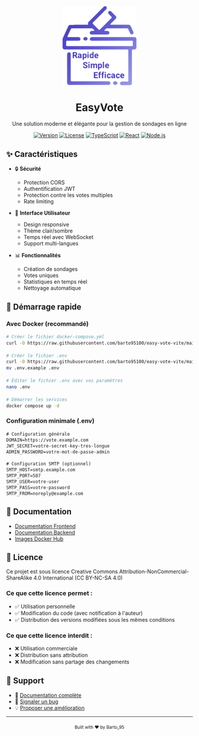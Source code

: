 <div align="center">
  <img src="public/easyvote.svg" alt="EasyVote Logo" width="200"/>
  <h1>EasyVote</h1>
  <p>Une solution moderne et élégante pour la gestion de sondages en ligne</p>

  [![Version](https://img.shields.io/badge/version-1.0.0-blue.svg)]()
  [![License](https://img.shields.io/badge/license-CC%20BY--NC--SA%204.0-green.svg)](LICENSE)
  [![TypeScript](https://img.shields.io/badge/TypeScript-5.2-blue.svg)](https://www.typescriptlang.org/)
  [![React](https://img.shields.io/badge/React-18.2-blue.svg)](https://reactjs.org/)
  [![Node.js](https://img.shields.io/badge/Node.js-18.x-green.svg)](https://nodejs.org/)
</div>

## ✨ Caractéristiques

- 🔒 **Sécurité**
  - Protection CORS
  - Authentification JWT
  - Protection contre les votes multiples
  - Rate limiting

- 📱 **Interface Utilisateur**
  - Design responsive
  - Thème clair/sombre
  - Temps réel avec WebSocket
  - Support multi-langues

- 📊 **Fonctionnalités**
  - Création de sondages
  - Votes uniques
  - Statistiques en temps réel
  - Nettoyage automatique

## 🚀 Démarrage rapide

### Avec Docker (recommandé)
```bash
# Créer le fichier docker-compose.yml
curl -O https://raw.githubusercontent.com/barto95100/easy-vote-vite/main/docker-compose.yml

# Créer le fichier .env
curl -O https://raw.githubusercontent.com/barto95100/easy-vote-vite/main/.env.example
mv .env.example .env

# Éditer le fichier .env avec vos paramètres
nano .env

# Démarrer les services
docker compose up -d
```

### Configuration minimale (.env)
```env
# Configuration générale
DOMAIN=https://vote.example.com
JWT_SECRET=votre-secret-key-tres-longue
ADMIN_PASSWORD=votre-mot-de-passe-admin

# Configuration SMTP (optionnel)
SMTP_HOST=smtp.example.com
SMTP_PORT=587
SMTP_USER=votre-user
SMTP_PASS=votre-password
SMTP_FROM=noreply@example.com
```

## 📖 Documentation

- [Documentation Frontend](frontend-overview.md)
- [Documentation Backend](backend-overview.md)
- [Images Docker Hub](https://hub.docker.com/r/barto95100/easy-vote-vite-frontend)

## 📜 Licence

Ce projet est sous licence Creative Commons Attribution-NonCommercial-ShareAlike 4.0 International (CC BY-NC-SA 4.0)

### Ce que cette licence permet :
- ✅ Utilisation personnelle
- ✅ Modification du code (avec notification à l'auteur)
- ✅ Distribution des versions modifiées sous les mêmes conditions

### Ce que cette licence interdit :
- ❌ Utilisation commerciale
- ❌ Distribution sans attribution
- ❌ Modification sans partage des changements

## 🤝 Support

- 📖 [Documentation complète](https://github.com/barto95100/easy-vote-vite)
- 🐛 [Signaler un bug](https://github.com/barto95100/easy-vote-vite/issues)
- 💡 [Proposer une amélioration](https://github.com/barto95100/easy-vote-vite/issues)

---

<div align="center">
  <sub>Built with ❤️ by Barto_95</sub>
</div>
